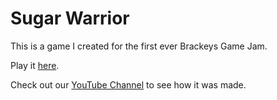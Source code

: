 # Sugar Warrior
This is a game I created for the first ever Brackeys Game Jam.

Play it [here](http://downloads.brackeys.com/sugar-warrior/index.html).

Check out our [YouTube Channel](http://youtube.com/brackeys) to see how it was made.